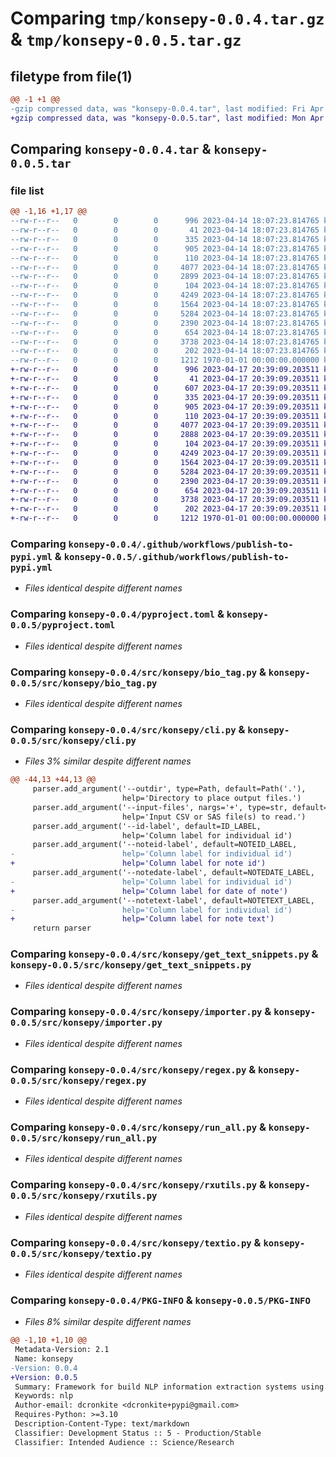 # Comparing `tmp/konsepy-0.0.4.tar.gz` & `tmp/konsepy-0.0.5.tar.gz`

## filetype from file(1)

```diff
@@ -1 +1 @@
-gzip compressed data, was "konsepy-0.0.4.tar", last modified: Fri Apr 14 18:07:27 2023, max compression
+gzip compressed data, was "konsepy-0.0.5.tar", last modified: Mon Apr 17 20:39:17 2023, max compression
```

## Comparing `konsepy-0.0.4.tar` & `konsepy-0.0.5.tar`

### file list

```diff
@@ -1,16 +1,17 @@
--rw-r--r--   0        0        0      996 2023-04-14 18:07:23.814765 konsepy-0.0.4/.github/workflows/publish-to-pypi.yml
--rw-r--r--   0        0        0       41 2023-04-14 18:07:23.814765 konsepy-0.0.4/.gitignore
--rw-r--r--   0        0        0      335 2023-04-14 18:07:23.814765 konsepy-0.0.4/README.md
--rw-r--r--   0        0        0      905 2023-04-14 18:07:23.814765 konsepy-0.0.4/pyproject.toml
--rw-r--r--   0        0        0      110 2023-04-14 18:07:23.814765 konsepy-0.0.4/src/konsepy/__init__.py
--rw-r--r--   0        0        0     4077 2023-04-14 18:07:23.814765 konsepy-0.0.4/src/konsepy/bio_tag.py
--rw-r--r--   0        0        0     2899 2023-04-14 18:07:23.814765 konsepy-0.0.4/src/konsepy/cli.py
--rw-r--r--   0        0        0      104 2023-04-14 18:07:23.814765 konsepy-0.0.4/src/konsepy/constants.py
--rw-r--r--   0        0        0     4249 2023-04-14 18:07:23.814765 konsepy-0.0.4/src/konsepy/get_text_snippets.py
--rw-r--r--   0        0        0     1564 2023-04-14 18:07:23.814765 konsepy-0.0.4/src/konsepy/importer.py
--rw-r--r--   0        0        0     5284 2023-04-14 18:07:23.814765 konsepy-0.0.4/src/konsepy/regex.py
--rw-r--r--   0        0        0     2390 2023-04-14 18:07:23.814765 konsepy-0.0.4/src/konsepy/run_all.py
--rw-r--r--   0        0        0      654 2023-04-14 18:07:23.814765 konsepy-0.0.4/src/konsepy/rxutils.py
--rw-r--r--   0        0        0     3738 2023-04-14 18:07:23.814765 konsepy-0.0.4/src/konsepy/textio.py
--rw-r--r--   0        0        0      202 2023-04-14 18:07:23.814765 konsepy-0.0.4/src/konsepy/types.py
--rw-r--r--   0        0        0     1212 1970-01-01 00:00:00.000000 konsepy-0.0.4/PKG-INFO
+-rw-r--r--   0        0        0      996 2023-04-17 20:39:09.203511 konsepy-0.0.5/.github/workflows/publish-to-pypi.yml
+-rw-r--r--   0        0        0       41 2023-04-17 20:39:09.203511 konsepy-0.0.5/.gitignore
+-rw-r--r--   0        0        0      607 2023-04-17 20:39:09.203511 konsepy-0.0.5/CHANGELOG.md
+-rw-r--r--   0        0        0      335 2023-04-17 20:39:09.203511 konsepy-0.0.5/README.md
+-rw-r--r--   0        0        0      905 2023-04-17 20:39:09.203511 konsepy-0.0.5/pyproject.toml
+-rw-r--r--   0        0        0      110 2023-04-17 20:39:09.203511 konsepy-0.0.5/src/konsepy/__init__.py
+-rw-r--r--   0        0        0     4077 2023-04-17 20:39:09.203511 konsepy-0.0.5/src/konsepy/bio_tag.py
+-rw-r--r--   0        0        0     2888 2023-04-17 20:39:09.203511 konsepy-0.0.5/src/konsepy/cli.py
+-rw-r--r--   0        0        0      104 2023-04-17 20:39:09.203511 konsepy-0.0.5/src/konsepy/constants.py
+-rw-r--r--   0        0        0     4249 2023-04-17 20:39:09.203511 konsepy-0.0.5/src/konsepy/get_text_snippets.py
+-rw-r--r--   0        0        0     1564 2023-04-17 20:39:09.203511 konsepy-0.0.5/src/konsepy/importer.py
+-rw-r--r--   0        0        0     5284 2023-04-17 20:39:09.203511 konsepy-0.0.5/src/konsepy/regex.py
+-rw-r--r--   0        0        0     2390 2023-04-17 20:39:09.203511 konsepy-0.0.5/src/konsepy/run_all.py
+-rw-r--r--   0        0        0      654 2023-04-17 20:39:09.203511 konsepy-0.0.5/src/konsepy/rxutils.py
+-rw-r--r--   0        0        0     3738 2023-04-17 20:39:09.203511 konsepy-0.0.5/src/konsepy/textio.py
+-rw-r--r--   0        0        0      202 2023-04-17 20:39:09.203511 konsepy-0.0.5/src/konsepy/types.py
+-rw-r--r--   0        0        0     1212 1970-01-01 00:00:00.000000 konsepy-0.0.5/PKG-INFO
```

### Comparing `konsepy-0.0.4/.github/workflows/publish-to-pypi.yml` & `konsepy-0.0.5/.github/workflows/publish-to-pypi.yml`

 * *Files identical despite different names*

### Comparing `konsepy-0.0.4/pyproject.toml` & `konsepy-0.0.5/pyproject.toml`

 * *Files identical despite different names*

### Comparing `konsepy-0.0.4/src/konsepy/bio_tag.py` & `konsepy-0.0.5/src/konsepy/bio_tag.py`

 * *Files identical despite different names*

### Comparing `konsepy-0.0.4/src/konsepy/cli.py` & `konsepy-0.0.5/src/konsepy/cli.py`

 * *Files 3% similar despite different names*

```diff
@@ -44,13 +44,13 @@
     parser.add_argument('--outdir', type=Path, default=Path('.'),
                         help='Directory to place output files.')
     parser.add_argument('--input-files', nargs='+', type=str, default=list(),
                         help='Input CSV or SAS file(s) to read.')
     parser.add_argument('--id-label', default=ID_LABEL,
                         help='Column label for individual id')
     parser.add_argument('--noteid-label', default=NOTEID_LABEL,
-                        help='Column label for individual id')
+                        help='Column label for note id')
     parser.add_argument('--notedate-label', default=NOTEDATE_LABEL,
-                        help='Column label for individual id')
+                        help='Column label for date of note')
     parser.add_argument('--notetext-label', default=NOTETEXT_LABEL,
-                        help='Column label for individual id')
+                        help='Column label for note text')
     return parser
```

### Comparing `konsepy-0.0.4/src/konsepy/get_text_snippets.py` & `konsepy-0.0.5/src/konsepy/get_text_snippets.py`

 * *Files identical despite different names*

### Comparing `konsepy-0.0.4/src/konsepy/importer.py` & `konsepy-0.0.5/src/konsepy/importer.py`

 * *Files identical despite different names*

### Comparing `konsepy-0.0.4/src/konsepy/regex.py` & `konsepy-0.0.5/src/konsepy/regex.py`

 * *Files identical despite different names*

### Comparing `konsepy-0.0.4/src/konsepy/run_all.py` & `konsepy-0.0.5/src/konsepy/run_all.py`

 * *Files identical despite different names*

### Comparing `konsepy-0.0.4/src/konsepy/rxutils.py` & `konsepy-0.0.5/src/konsepy/rxutils.py`

 * *Files identical despite different names*

### Comparing `konsepy-0.0.4/src/konsepy/textio.py` & `konsepy-0.0.5/src/konsepy/textio.py`

 * *Files identical despite different names*

### Comparing `konsepy-0.0.4/PKG-INFO` & `konsepy-0.0.5/PKG-INFO`

 * *Files 8% similar despite different names*

```diff
@@ -1,10 +1,10 @@
 Metadata-Version: 2.1
 Name: konsepy
-Version: 0.0.4
+Version: 0.0.5
 Summary: Framework for build NLP information extraction systems using regular expressions.
 Keywords: nlp
 Author-email: dcronkite <dcronkite+pypi@gmail.com>
 Requires-Python: >=3.10
 Description-Content-Type: text/markdown
 Classifier: Development Status :: 5 - Production/Stable
 Classifier: Intended Audience :: Science/Research
```

